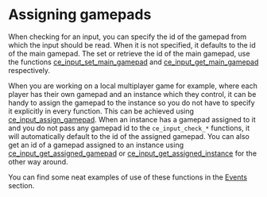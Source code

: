 # Assigning gamepads
When checking for an input, you can specify the id of the gamepad from which the input should be read. When it is not specified, it defaults to the id of the main gamepad. The set or retrieve the id of the main gamepad, use the functions [ce_input_set_main_gamepad](./ce_input_set_main_gamepad.html) and [ce_input_get_main_gamepad](./ce_input_get_main_gamepad.html) respectively.

When you are working on a local multiplayer game for example, where each player has their own gamepad and an instance which they control, it can be handy to assign the gamepad to the instance so you do not have to specify it explicitly in every function. This can be achieved using [ce_input_assign_gamepad](./ce_input_assign_gamepad.html). When an instance has a gamepad assigned to it and you do not pass any gamepad id to the `ce_input_check_*` functions, it will automatically default to the id of the assigned gamepad. You can also get an id of a gamepad assigned to an instance using [ce_input_get_assigned_gamepad](./ce_input_get_assigned_gamepad.html) or [ce_input_get_assigned_instance](./ce_input_get_assigned_instance.html) for the other way around.

You can find some neat examples of use of these functions in the [Events](./InputSystemEvents.html) section.